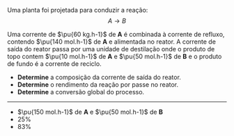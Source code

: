 Uma planta foi projetada para conduzir a reação:
$$
A \rightarrow B
$$

Uma corrente de $\pu{60 kg.h-1}$ de **A** é combinada à corrente de refluxo, contendo $\pu{140 mol.h-1}$ de **A** e alimentada no reator. A corrente de saída do reator passa por uma unidade de destilação onde o produto de topo contem $\pu{10 mol.h-1}$ de **A** e $\pu{50 mol.h-1}$ de **B** e o produto de fundo é a corrente de reciclo.

- **Determine** a composição da corrente de saída do reator.
- **Determine** o rendimento da reação por passe no reator.
- **Determine** a conversão global do processo.

---
- $\pu{150 mol.h-1}$ de **A** e $\pu{50 mol.h-1}$ de **B** 
- $25\%$
- $83\%$
